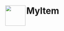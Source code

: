 <h1>MyItem<img src="https://i.imgur.com/nwTo8mG.png" height="64" width="64" align="left"></img></h1><br/>
